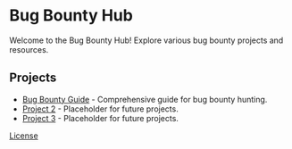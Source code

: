 # Bug Bounty Hub

Welcome to the Bug Bounty Hub! Explore various bug bounty projects and resources.

## Projects
- [Bug Bounty Guide](./bug-bounty-guide/index.md) - Comprehensive guide for bug bounty hunting.
- [Project 2](#) - Placeholder for future projects.
- [Project 3](#) - Placeholder for future projects.

[License](./../LICENSE)